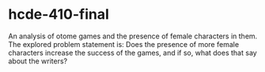 # hcde-410-final
An analysis of otome games and the presence of female characters in them. 
The explored problem statement is: Does the presence of more female characters increase the success of the games, and if so, what does that say about the writers?